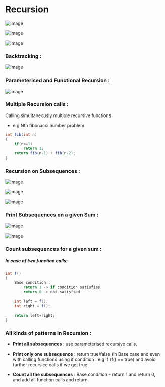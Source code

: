 # Recursion

![image](https://user-images.githubusercontent.com/23376002/166132381-9a7eb0b2-ec40-413b-87a6-ff8d0897364b.png)

![image](https://user-images.githubusercontent.com/23376002/166134204-d13561b6-3d97-4557-8798-f3aebb4de7ec.png)

![image](https://user-images.githubusercontent.com/23376002/166134813-5704f457-b8ee-4c01-bb24-9e4e50824b33.png)

### Backtracking :

![image](https://user-images.githubusercontent.com/23376002/166134826-9c2d8535-1858-438f-9ca5-bf220dea2532.png)

### Parameterised and Functional Recursion :

![image](https://user-images.githubusercontent.com/23376002/166135482-134d9677-8a17-4d90-a685-26cefbb507b3.png)


### Multiple Recursion calls :
Calling simultaneously multiple recursive functions
- e.g Nth fibonacci number problem


```java
int fib(int n)
{
    if(n<=1)
        return 1;
    return fib(n-1) + fib(n-2);
}

```

### Recursion on Subsequences :

![image](https://user-images.githubusercontent.com/23376002/166149593-2534f42e-e774-416c-8828-5e3ad1594125.png)

![image](https://user-images.githubusercontent.com/23376002/166149641-7b82170b-c5b5-40ed-97f0-53ce1bc1f1ad.png)

![image](https://user-images.githubusercontent.com/23376002/166150020-042b1064-c17a-4f76-844b-ad6f9368167b.png)


### Print Subsequences on a given Sum :

![image](https://user-images.githubusercontent.com/23376002/166411289-56487c27-c884-4b7f-8c61-90f0f59816a4.png)

![image](https://user-images.githubusercontent.com/23376002/166411318-4346963b-10bc-462c-829c-201bd34bf8e9.png)


### Count subsequences for a  given sum :


##### In case of two function calls:

```java
int f()
{
    Base condition :
        return 1 -> if condition satisfies
        return 0 -> not satisfied
        
    int left = f();
    int right = f();
    
    return left+right;
}
```

### All kinds of patterns in Recursion :

- **Print all subsequences** : use parameterised recursive calls.

- **Print only one subsequence** : return true/false (in Base case and even with calling functions using if condition : e.g if (f() == true) and avoid further recursice calls if we get true.

- **Count all the subsequences** : Base condition - return 1 and return 0, and add all function calls and return. 



